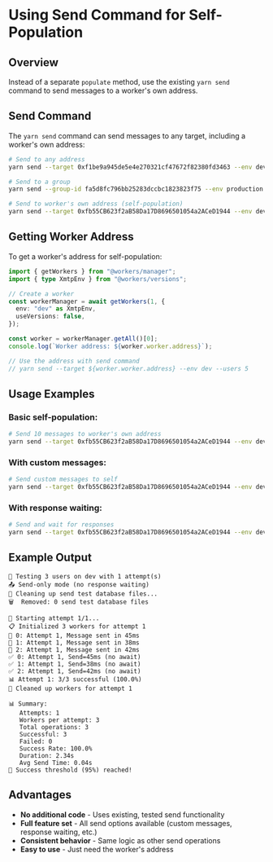 # Using Send Command for Self-Population

## Overview

Instead of a separate `populate` method, use the existing `yarn send` command to send messages to a worker's own address.

## Send Command

The `yarn send` command can send messages to any target, including a worker's own address:

```bash
# Send to any address
yarn send --target 0xf1be9a945de5e4e270321cf47672f82380fd3463 --env dev --users 100

# Send to a group
yarn send --group-id fa5d8fc796bb25283dccbc1823823f75 --env production --message "Hello group!"

# Send to worker's own address (self-population)
yarn send --target 0xfb55CB623f2aB58Da17D8696501054a2ACeD1944 --env dev --users 3
```

## Getting Worker Address

To get a worker's address for self-population:

```typescript
import { getWorkers } from "@workers/manager";
import { type XmtpEnv } from "@workers/versions";

// Create a worker
const workerManager = await getWorkers(1, {
  env: "dev" as XmtpEnv,
  useVersions: false,
});

const worker = workerManager.getAll()[0];
console.log(`Worker address: ${worker.worker.address}`);

// Use the address with send command
// yarn send --target ${worker.worker.address} --env dev --users 5
```

## Usage Examples

### Basic self-population:

```bash
# Send 10 messages to worker's own address
yarn send --target 0xfb55CB623f2aB58Da17D8696501054a2ACeD1944 --env dev --users 10
```

### With custom messages:

```bash
# Send custom messages to self
yarn send --target 0xfb55CB623f2aB58Da17D8696501054a2ACeD1944 --env dev --users 5 --custom-message "test-message"
```

### With response waiting:

```bash
# Send and wait for responses
yarn send --target 0xfb55CB623f2aB58Da17D8696501054a2ACeD1944 --env dev --users 3 --wait
```

## Example Output

```
🚀 Testing 3 users on dev with 1 attempt(s)
📤 Send-only mode (no response waiting)
🧹 Cleaning up send test database files...
🗑️  Removed: 0 send test database files

🔄 Starting attempt 1/1...
📋 Initialized 3 workers for attempt 1
📩 0: Attempt 1, Message sent in 45ms
📩 1: Attempt 1, Message sent in 38ms
📩 2: Attempt 1, Message sent in 42ms
✅ 0: Attempt 1, Send=45ms (no await)
✅ 1: Attempt 1, Send=38ms (no await)
✅ 2: Attempt 1, Send=42ms (no await)
📊 Attempt 1: 3/3 successful (100.0%)
🧹 Cleaned up workers for attempt 1

📊 Summary:
   Attempts: 1
   Workers per attempt: 3
   Total operations: 3
   Successful: 3
   Failed: 0
   Success Rate: 100.0%
   Duration: 2.34s
   Avg Send Time: 0.04s
🎯 Success threshold (95%) reached!
```

## Advantages

- **No additional code** - Uses existing, tested send functionality
- **Full feature set** - All send options available (custom messages, response waiting, etc.)
- **Consistent behavior** - Same logic as other send operations
- **Easy to use** - Just need the worker's address
